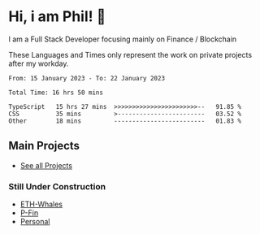 # Hi, i am Phil! 👋
I am a Full Stack Developer focusing mainly on Finance / Blockchain

These Languages and Times only represent the work on private projects after my workday.
<!--START_SECTION:waka-->

```text
From: 15 January 2023 - To: 22 January 2023

Total Time: 16 hrs 50 mins

TypeScript   15 hrs 27 mins  >>>>>>>>>>>>>>>>>>>>>>>--   91.85 %
CSS          35 mins         >------------------------   03.52 %
Other        18 mins         -------------------------   01.83 %
```

<!--END_SECTION:waka-->

## Main Projects
- [See all Projects](https://www.github.com/phil-schmidtke/projects)
### Still Under Construction
- [ETH-Whales](https://www.eth-whales.com)
- [P-Fin](https://www.p-fin.de)
- [Personal](https://www.phil-schmidtke.de)
